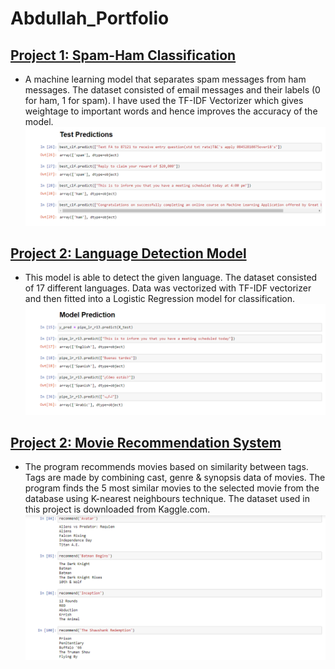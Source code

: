 # Abdullah_Portfolio

## [Project 1: Spam-Ham Classification](https://github.com/abdullahshahzadkhan/Spam-Ham_Classification) 
* A machine learning model that separates spam messages from ham messages. The dataset consisted of email messages and their labels (0 for ham, 1 for spam). I have used the TF-IDF Vectorizer which gives weightage to important words and hence improves the accuracy of the model. 
![](https://github.com/abdullahshahzadkhan/Abdullah_Portfolio/blob/main/images/Screenshot%20(63).png)


## [Project 2: Language Detection Model](https://github.com/abdullahshahzadkhan/Language_Detection_Model)
* This model is able to detect the given language. The dataset consisted of 17 different languages. Data was vectorized with TF-IDF vectorizer and then fitted into a Logistic Regression model for classification.
![](https://github.com/abdullahshahzadkhan/Abdullah_Portfolio/blob/main/images/Screenshot%20(66).png)

## [Project 2: Movie Recommendation System](https://github.com/abdullahshahzadkhan/Movie_Recommendation_System)
* The program recommends movies based on similarity between tags. Tags are made by combining cast, genre & synopsis data of movies. The program finds the 5 most similar movies to the selected movie from the database using K-nearest neighbours technique. The dataset used in this project is downloaded from Kaggle.com.
![](https://github.com/abdullahshahzadkhan/Abdullah_Portfolio/blob/main/images/Screenshot%20(62).png)
